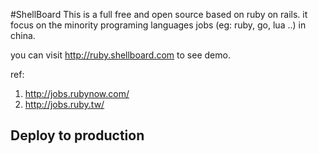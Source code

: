 #ShellBoard 
This is a full free and open source based on ruby on rails. it focus on the minority programing languages jobs (eg: ruby, go, lua ..) in china.

you can visit http://ruby.shellboard.com to see demo.

ref: 

1. http://jobs.rubynow.com/   
2. http://jobs.ruby.tw/   


## Deploy to production


####



